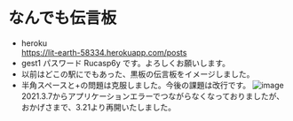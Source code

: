 # なんでも伝言板
- heroku<br>
https://lit-earth-58334.herokuapp.com/posts
- gest1 パスワード Rucasp6y です。よろしくお願いします。<br>
- 以前はどこの駅にでもあった、黒板の伝言板をイメージしました。
- 半角スペースと+の問題は克服しました。今後の課題は改行です。
![image](https://user-images.githubusercontent.com/67646107/111876359-aee7b600-89e1-11eb-993b-eec075e17efa.png)<br>
2021.3.7からアプリケーションエラーでつながらなくなっておりましたが、<br>
おかげさまで、3.21より再開いたしました。
